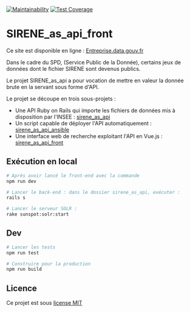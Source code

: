 [![Maintainability](https://api.codeclimate.com/v1/badges/155b98b38add2c148346/maintainability)](https://codeclimate.com/github/betagouv/sirene_as_api_front/maintainability) [![Test Coverage](https://api.codeclimate.com/v1/badges/155b98b38add2c148346/test_coverage)](https://codeclimate.com/github/betagouv/sirene_as_api_front/test_coverage)

# SIRENE_as_api_front

Ce site est disponible en ligne : [Entreprise.data.gouv.fr](https://entreprise.data.gouv.fr)

Dans le cadre du SPD, (Service Public de la Donnée), certains jeux de données
dont le fichier SIRENE sont devenus publics.

Le projet SIRENE_as_api a pour vocation de mettre en valeur la donnée brute en
la servant sous forme d'API.

Le projet se découpe en trois sous-projets :

  - Une API Ruby on Rails qui importe les fichiers de données
    mis à disposition par l'INSEE : [sirene_as_api](https://github.com/sgmap/sirene_as_api)
  - Un script capable de déployer l'API automatiquement : [sirene_as_api_ansible](https://github.com/sgmap/sirene_as_api_ansible)
  - Une interface web de recherche exploitant l'API en Vue.js : [sirene_as_api_front](https://github.com/sgmap/sirene_as_api_front)

## Exécution en local

``` bash
# Aprés avoir lancé le front-end avec la commande
npm run dev

# Lancer le back-end : dans le dossier sirene_as_api, exécuter :
rails s

# Lancer le serveur SOLR :
rake sunspot:solr:start

```

## Dev

``` bash
# Lancer les tests
npm run test

# Construire pour la production
npm run build

```
## Licence

Ce projet est sous [license MIT](https://fr.wikipedia.org/wiki/Licence_MIT)
